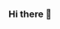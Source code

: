 ### Hi there 👋

<!--
**Sandoque/Sandoque** is a ✨ _special_ ✨ repository because its `README.md` (this file) appears on your GitHub profile.

Here are some ideas to get you started:

- 🔭 I’m currently working on ...
- 🌱 I’m currently learning ...
- 👯 I’m looking to collaborate on ...
- 🤔 I’m looking for help with ...
- 💬 Ask me about ...
- 📫 How to reach me: ...
- 😄 Pronouns: ...
- ⚡ Fun fact: ...


Olá! :blush: Meu nome é Antônio Carlos Sandoque, moro em Recife, estado de Pernambuco / Brasil.
## About me 🎧
I worked for 10 years as a graphic designer and a few months ago I decided to migrate from the sector and specialize as a web developer.

## Academic Education :mortar_board:
- Graduation in Systems Analysis and Development (in progress)

## Improvement courses :blue_book:
- Frontend Developer Bootcamp (IGTI - in progress)
- Fullstack Developer Bootcamp (IGTI)
- Front-end React Developer Bootcamp (Digital Innovation One)
- Vue.js Course (Udemy - in progress)
- JavaScript Course (Udemy)
- Programming algorithm and logic Course (Udemy)
- C++ Course (Udemy)

## I’m currently learning :floppy_disk:
- JavaScript
- CSS3
- HTML5
- TypeScript
- NodeJS
- React
- Vue
- Bootstrap
- Git 

## Find me :mailbox_with_mail:
- ✉️ Email: acsandoque@gmail.com
- 💼 Linkedin: https://www.linkedin.com/in/Sandoque

---
[![Linkedin Badge](https://img.shields.io/badge/-Sandoque-blue?style=flat-square&logo=Linkedin&logoColor=white&link=https://www.linkedin.com/in/sandoque/)](https://www.linkedin.com/in/sandoque/) [![Gmail Badge](https://img.shields.io/badge/-acsandoque@gmail.com-c14438?style=flat-square&logo=Gmail&logoColor=white&link=mailto:acsandoque@gmail.com)](mailto:acsandoque@gmail.com)

-->
